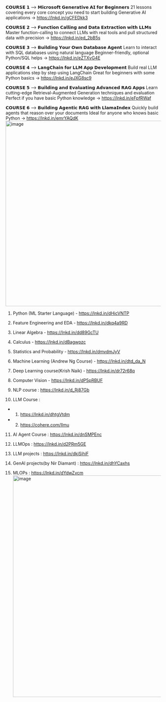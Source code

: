 𝗖𝗢𝗨𝗥𝗦𝗘 𝟭 ⟶ 𝗠𝗶𝗰𝗿𝗼𝘀𝗼𝗳𝘁 𝗚𝗲𝗻𝗲𝗿𝗮𝘁𝗶𝘃𝗲 𝗔𝗜 𝗳𝗼𝗿 𝗕𝗲𝗴𝗶𝗻𝗻𝗲𝗿𝘀
21 lessons covering every core concept you need to start building Generative AI applications
→ https://lnkd.in/gCFEDkk3

𝗖𝗢𝗨𝗥𝗦𝗘 𝟮 ⟶ 𝗙𝘂𝗻𝗰𝘁𝗶𝗼𝗻 𝗖𝗮𝗹𝗹𝗶𝗻𝗴 𝗮𝗻𝗱 𝗗𝗮𝘁𝗮 𝗘𝘅𝘁𝗿𝗮𝗰𝘁𝗶𝗼𝗻 𝘄𝗶𝘁𝗵 𝗟𝗟𝗠𝘀
Master function-calling to connect LLMs with real tools and pull structured data with precision
→ https://lnkd.in/ed_2bB5s

𝗖𝗢𝗨𝗥𝗦𝗘 𝟯 ⟶ 𝗕𝘂𝗶𝗹𝗱𝗶𝗻𝗴 𝗬𝗼𝘂𝗿 𝗢𝘄𝗻 𝗗𝗮𝘁𝗮𝗯𝗮𝘀𝗲 𝗔𝗴𝗲𝗻𝘁
Learn to interact with SQL databases using natural language
Beginner-friendly, optional Python/SQL helps
→ https://lnkd.in/eZTXvG4E

𝗖𝗢𝗨𝗥𝗦𝗘 𝟰 ⟶ 𝗟𝗮𝗻𝗴𝗖𝗵𝗮𝗶𝗻 𝗳𝗼𝗿 𝗟𝗟𝗠 𝗔𝗽𝗽 𝗗𝗲𝘃𝗲𝗹𝗼𝗽𝗺𝗲𝗻𝘁
Build real LLM applications step by step using LangChain
Great for beginners with some Python basics
→ https://lnkd.in/eJXG8sc9

𝗖𝗢𝗨𝗥𝗦𝗘 𝟱 ⟶ 𝗕𝘂𝗶𝗹𝗱𝗶𝗻𝗴 𝗮𝗻𝗱 𝗘𝘃𝗮𝗹𝘂𝗮𝘁𝗶𝗻𝗴 𝗔𝗱𝘃𝗮𝗻𝗰𝗲𝗱 𝗥𝗔𝗚 𝗔𝗽𝗽𝘀
Learn cutting-edge Retrieval-Augmented Generation techniques and evaluation
Perfect if you have basic Python knowledge
→ https://lnkd.in/eFpfRWaf

𝗖𝗢𝗨𝗥𝗦𝗘 𝟲 ⟶ 𝗕𝘂𝗶𝗹𝗱𝗶𝗻𝗴 𝗔𝗴𝗲𝗻𝘁𝗶𝗰 𝗥𝗔𝗚 𝘄𝗶𝘁𝗵 𝗟𝗹𝗮𝗺𝗮𝗜𝗻𝗱𝗲𝘅
Quickly build agents that reason over your documents
Ideal for anyone who knows basic Python
→ https://lnkd.in/emrYAQdK<img width="780" height="600" alt="image" src="https://github.com/user-attachments/assets/69734b31-a823-4849-ae8d-0c8aaa0be9dc" />



1. Python (ML Starter Language) - https://lnkd.in/dHicVNTP 

2. Feature Engineering and EDA - https://lnkd.in/dkq4a9RD

3. Linear Algebra - https://lnkd.in/dd89GcTU 

4. Calculus - https://lnkd.in/dBagwpzc 

5. Statistics and Probability - https://lnkd.in/dmvdmJyV 


6. Machine Learning (Andrew Ng Course) - https://lnkd.in/dtd_da_N

7. Deep Learning course(Krish Naik) - https://lnkd.in/dr72r68q

8. Computer Vision - https://lnkd.in/dP5pRBUF 

9. NLP course : https://lnkd.in/d_Rj87Gb 

10. LLM Course : 
- 1. https://lnkd.in/dhtgVtdm 
- 2. https://cohere.com/llmu 

11. AI Agent Course : https://lnkd.in/dnSMPEnc

12. LLMOps : https://lnkd.in/d2PRm5GE

13. LLM projects : https://lnkd.in/dkiSihiF

14. GenAI projects(by Nir Diamant) : https://lnkd.in/dhYCaxhs 

15. MLOPs : https://lnkd.in/dYdwZvcm<img width="573" height="717" alt="image" src="https://github.com/user-attachments/assets/023a9217-da3d-4d43-90fd-74b8b7f6420f" />

